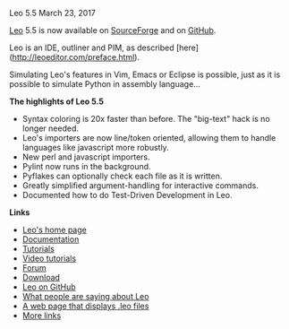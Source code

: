 Leo 5.5 March 23, 2017

[Leo](http://leoeditor.com/) 5.5 is now available on [SourceForge](http://sourceforge.net/projects/leo/files/Leo/) and on [GitHub](https://github.com/leo-editor/leo-editor).

Leo is an IDE, outliner and PIM, as described [here] (http://leoeditor.com/preface.html).

Simulating Leo's features in Vim, Emacs or Eclipse is possible, just as it is possible to simulate Python in assembly language...

**The highlights of Leo 5.5**

- Syntax coloring is 20x faster than before.
  The "big-text" hack is no longer needed.
- Leo's importers are now line/token oriented, allowing them
  to handle languages like javascript more robustly.
- New perl and javascript importers.
- Pylint now runs in the background.
- Pyflakes can optionally check each file as it is written.
- Greatly simplified argument-handling for interactive commands.
- Documented how to do Test-Driven Development in Leo.

**Links**

- [Leo's home page](http://leoeditor.com)
- [Documentation](http://leoeditor.com/leo_toc.html)
- [Tutorials](http://leoeditor.com/tutorial.html)
- [Video tutorials](http://leoeditor.com/screencasts.html)
- [Forum](http://groups.google.com/group/leo-editor)
- [Download](http://sourceforge.net/projects/leo/files/)
- [Leo on GitHub](https://github.com/leo-editor/leo-editor)
- [What people are saying about Leo](http://leoeditor.com/testimonials.html)
- [A web page that displays .leo files](http://leoeditor.com/load-leo.html)
- [More links](http://leoeditor.com/leoLinks.html)
